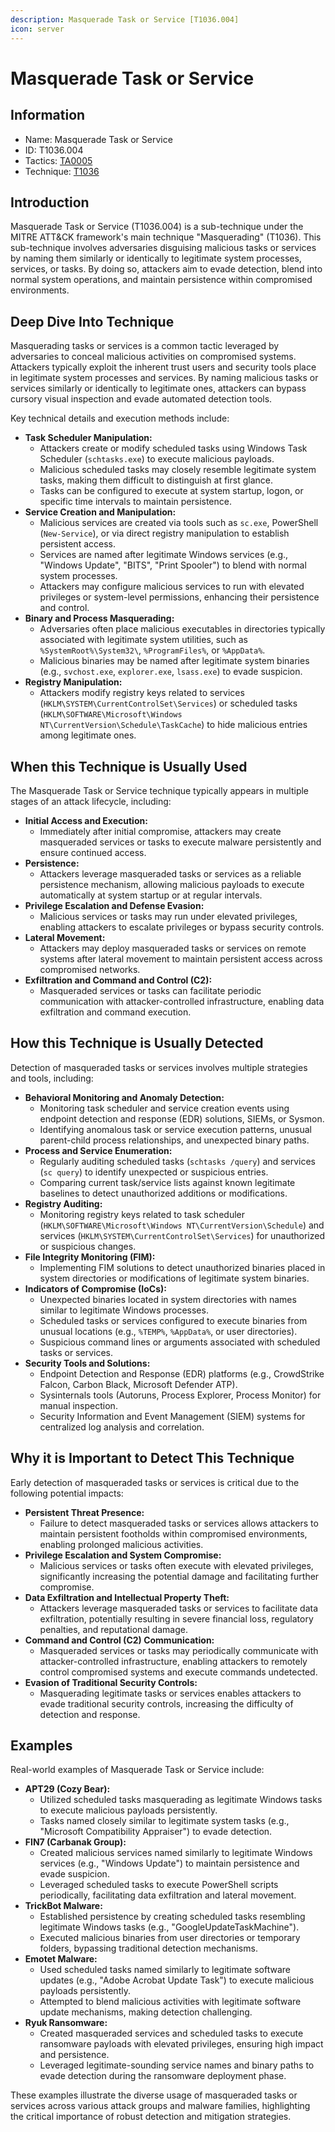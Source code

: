 ```yaml
---
description: Masquerade Task or Service [T1036.004]
icon: server
---
```


# Masquerade Task or Service

## Information

* Name: Masquerade Task or Service
* ID: T1036.004
* Tactics: [TA0005](../)
* Technique: [T1036](./)

## Introduction

Masquerade Task or Service (T1036.004) is a sub-technique under the MITRE ATT\&CK framework's main technique "Masquerading" (T1036). This sub-technique involves adversaries disguising malicious tasks or services by naming them similarly or identically to legitimate system processes, services, or tasks. By doing so, attackers aim to evade detection, blend into normal system operations, and maintain persistence within compromised environments.

## Deep Dive Into Technique

Masquerading tasks or services is a common tactic leveraged by adversaries to conceal malicious activities on compromised systems. Attackers typically exploit the inherent trust users and security tools place in legitimate system processes and services. By naming malicious tasks or services similarly or identically to legitimate ones, attackers can bypass cursory visual inspection and evade automated detection tools.

Key technical details and execution methods include:

* **Task Scheduler Manipulation:**
  * Attackers create or modify scheduled tasks using Windows Task Scheduler (`schtasks.exe`) to execute malicious payloads.
  * Malicious scheduled tasks may closely resemble legitimate system tasks, making them difficult to distinguish at first glance.
  * Tasks can be configured to execute at system startup, logon, or specific time intervals to maintain persistence.
* **Service Creation and Manipulation:**
  * Malicious services are created via tools such as `sc.exe`, PowerShell (`New-Service`), or via direct registry manipulation to establish persistent access.
  * Services are named after legitimate Windows services (e.g., "Windows Update", "BITS", "Print Spooler") to blend with normal system processes.
  * Attackers may configure malicious services to run with elevated privileges or system-level permissions, enhancing their persistence and control.
* **Binary and Process Masquerading:**
  * Adversaries often place malicious executables in directories typically associated with legitimate system utilities, such as `%SystemRoot%\System32\`, `%ProgramFiles%`, or `%AppData%`.
  * Malicious binaries may be named after legitimate system binaries (e.g., `svchost.exe`, `explorer.exe`, `lsass.exe`) to evade suspicion.
* **Registry Manipulation:**
  * Attackers modify registry keys related to services (`HKLM\SYSTEM\CurrentControlSet\Services`) or scheduled tasks (`HKLM\SOFTWARE\Microsoft\Windows NT\CurrentVersion\Schedule\TaskCache`) to hide malicious entries among legitimate ones.

## When this Technique is Usually Used

The Masquerade Task or Service technique typically appears in multiple stages of an attack lifecycle, including:

* **Initial Access and Execution:**
  * Immediately after initial compromise, attackers may create masqueraded services or tasks to execute malware persistently and ensure continued access.
* **Persistence:**
  * Attackers leverage masqueraded tasks or services as a reliable persistence mechanism, allowing malicious payloads to execute automatically at system startup or at regular intervals.
* **Privilege Escalation and Defense Evasion:**
  * Malicious services or tasks may run under elevated privileges, enabling attackers to escalate privileges or bypass security controls.
* **Lateral Movement:**
  * Attackers may deploy masqueraded tasks or services on remote systems after lateral movement to maintain persistent access across compromised networks.
* **Exfiltration and Command and Control (C2):**
  * Masqueraded services or tasks can facilitate periodic communication with attacker-controlled infrastructure, enabling data exfiltration and command execution.

## How this Technique is Usually Detected

Detection of masqueraded tasks or services involves multiple strategies and tools, including:

* **Behavioral Monitoring and Anomaly Detection:**
  * Monitoring task scheduler and service creation events using endpoint detection and response (EDR) solutions, SIEMs, or Sysmon.
  * Identifying anomalous task or service execution patterns, unusual parent-child process relationships, and unexpected binary paths.
* **Process and Service Enumeration:**
  * Regularly auditing scheduled tasks (`schtasks /query`) and services (`sc query`) to identify unexpected or suspicious entries.
  * Comparing current task/service lists against known legitimate baselines to detect unauthorized additions or modifications.
* **Registry Auditing:**
  * Monitoring registry keys related to task scheduler (`HKLM\SOFTWARE\Microsoft\Windows NT\CurrentVersion\Schedule`) and services (`HKLM\SYSTEM\CurrentControlSet\Services`) for unauthorized or suspicious changes.
* **File Integrity Monitoring (FIM):**
  * Implementing FIM solutions to detect unauthorized binaries placed in system directories or modifications of legitimate system binaries.
* **Indicators of Compromise (IoCs):**
  * Unexpected binaries located in system directories with names similar to legitimate Windows processes.
  * Scheduled tasks or services configured to execute binaries from unusual locations (e.g., `%TEMP%`, `%AppData%`, or user directories).
  * Suspicious command lines or arguments associated with scheduled tasks or services.
* **Security Tools and Solutions:**
  * Endpoint Detection and Response (EDR) platforms (e.g., CrowdStrike Falcon, Carbon Black, Microsoft Defender ATP).
  * Sysinternals tools (Autoruns, Process Explorer, Process Monitor) for manual inspection.
  * Security Information and Event Management (SIEM) systems for centralized log analysis and correlation.

## Why it is Important to Detect This Technique

Early detection of masqueraded tasks or services is critical due to the following potential impacts:

* **Persistent Threat Presence:**
  * Failure to detect masqueraded tasks or services allows attackers to maintain persistent footholds within compromised environments, enabling prolonged malicious activities.
* **Privilege Escalation and System Compromise:**
  * Malicious services or tasks often execute with elevated privileges, significantly increasing the potential damage and facilitating further compromise.
* **Data Exfiltration and Intellectual Property Theft:**
  * Attackers leverage masqueraded tasks or services to facilitate data exfiltration, potentially resulting in severe financial loss, regulatory penalties, and reputational damage.
* **Command and Control (C2) Communication:**
  * Masqueraded services or tasks may periodically communicate with attacker-controlled infrastructure, enabling attackers to remotely control compromised systems and execute commands undetected.
* **Evasion of Traditional Security Controls:**
  * Masquerading legitimate tasks or services enables attackers to evade traditional security controls, increasing the difficulty of detection and response.

## Examples

Real-world examples of Masquerade Task or Service include:

* **APT29 (Cozy Bear):**
  * Utilized scheduled tasks masquerading as legitimate Windows tasks to execute malicious payloads persistently.
  * Tasks named closely similar to legitimate system tasks (e.g., "Microsoft Compatibility Appraiser") to evade detection.
* **FIN7 (Carbanak Group):**
  * Created malicious services named similarly to legitimate Windows services (e.g., "Windows Update") to maintain persistence and evade suspicion.
  * Leveraged scheduled tasks to execute PowerShell scripts periodically, facilitating data exfiltration and lateral movement.
* **TrickBot Malware:**
  * Established persistence by creating scheduled tasks resembling legitimate Windows tasks (e.g., "GoogleUpdateTaskMachine").
  * Executed malicious binaries from user directories or temporary folders, bypassing traditional detection mechanisms.
* **Emotet Malware:**
  * Used scheduled tasks named similarly to legitimate software updates (e.g., "Adobe Acrobat Update Task") to execute malicious payloads persistently.
  * Attempted to blend malicious activities with legitimate software update mechanisms, making detection challenging.
* **Ryuk Ransomware:**
  * Created masqueraded services and scheduled tasks to execute ransomware payloads with elevated privileges, ensuring high impact and persistence.
  * Leveraged legitimate-sounding service names and binary paths to evade detection during the ransomware deployment phase.

These examples illustrate the diverse usage of masqueraded tasks or services across various attack groups and malware families, highlighting the critical importance of robust detection and mitigation strategies.
